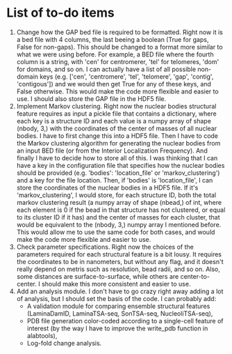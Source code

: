 # List of to-do items
1. Change how the GAP bed file is required to be formatted. Right now it is a bed file with 4 columns, the last beeing a boolean (True for gaps, False for non-gaps). This should be changed to a format more similar to what we were using before. For example, a BED file where the fourth column is a string, with 'cen' for centromerer, 'tel' for telomeres, 'dom' for domains, and so on. I can actually have a list of all possible non-domain keys (e.g. ['cen', 'centromere', 'tel', 'telomere', 'gap', 'contig', 'contigous']) and we would then get True for any of these keys, and False otherwise. This would make the code more flexible and easier to use. I should also store the GAP file in the HDF5 file.
2. Implement Markov clustering. Right now the nuclear bodies structural feature requires as input a pickle file that contains a dictionary, where each key is a structure ID and each value is a numpy array of shape (nbody, 3,) with the coordinates of the center of masses of all nuclear bodies. I have to first change this into a HDF5 file. Then I have to code the Markov clustering algorithm for generating the nuclear bodies from an input BED file (or from the Interior Localization Frequency). And finally I have to decide how to store all of this. I was thinking that I can have a key in the configuration file that specifies how the nuclear bodies should be provided (e.g. 'bodies': 'location_file' or 'markov_clustering') and a key for the file location. Then, if 'bodies' is 'location_file', I can store the coordinates of the nuclear bodies in a HDF5 file. If it's 'markov_clustering', I would store, for each structure ID, both the total markov clustering result (a numpy array of shape (nbead,) of int, where each element is 0 if the bead in that structure has not clustered, or equal to its cluster ID if it has) and the center of masses for each cluster, that would be equivalent to the (nbody, 3,) numpy array I mentioned before. This would allow me to use the same code for both cases, and would make the code more flexible and easier to use.
3. Check parameter specifications. Right now the choices of the parameters required for each structural feature is a bit lousy. It requires the coordinates to be in nanometers, but without any flag, and it doesn't really depend on metris such as resolution, bead radii, and so on. Also, some distances are surface-to-surface, while others are center-to-center. I should make this more consistent and easier to use.
4. Add an analysis module. I don't have to go crazy right away adding a lot of analysis, but I should set the basis of the code. I can probably add:
    - A validation module for comparing ensemble structural features (LaminaDamID, LaminaTSA-seq, SonTSA-seq, NucleoliTSA-seq),
    - PDB file generation color-coded according to a single-cell feature of interest (by the way I have to improve the write_pdb function in alabtools),
    - Log-fold change analysis.
